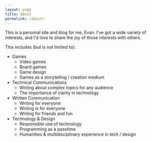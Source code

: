 ```yaml
---
layout: page
title: About
permalink: /about/
---
```


This is a personal site and blog for me, Evan. I've got a wide variety of interests, and I'd love to share the joy of those interests with others.

This includes (but is not limited to):
- Games
    - Video games
    - Board games
    - Game design
    - Games as a storytelling / creation medium
- Technical Communications
    - Writing about complex topics for any audience
    - The importance of clarity in technology
- Written Communication
    - Writing for everyone
    - Writing is for everyone
    - Writing for friends and fun
- Technology & Design
    - Responsible use of technology
    - Programming as a passtime
    - Humanities & multidisciplinary experience in tech / design
